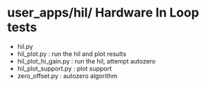 # user_apps/hil/ Hardware In Loop tests
 

* hil.py
* hil_plot.py : run the hil and plot results
* hil_plot_hi_gain.py : run the hil, attempt autozero
* hil_plot_support.py : plot support
* zero_offset.py : autozero algorithm


